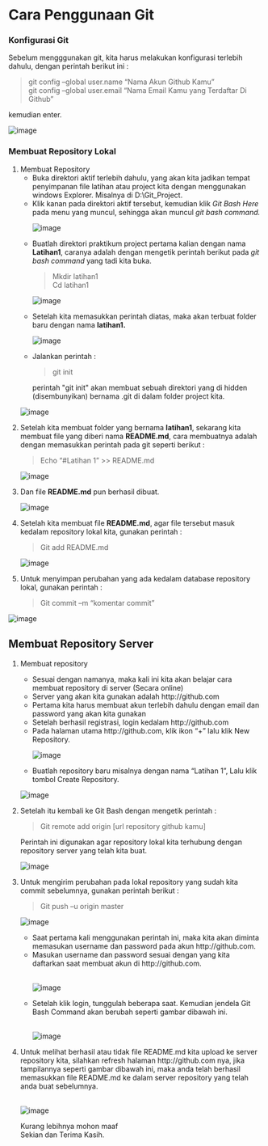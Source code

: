 <h1>Cara Penggunaan Git</h1>
<h3>Konfigurasi Git</h3>
<p>Sebelum mengggunakan git, kita harus melakukan konfigurasi terlebih dahulu, dengan perintah berikut ini :

> git config –global user.name “Nama Akun Github Kamu”</br>
> git config –global user.email “Nama Email Kamu yang Terdaftar Di Github”

kemudian enter. </p>

![image](https://user-images.githubusercontent.com/24362384/67117193-3ee16900-f20c-11e9-8de2-f004f3210194.png)

<h3>Membuat Repository Lokal</h3>
<p><ol>
  <li>Membuat Repository
    <ul>
      <li>Buka direktori aktif terlebih dahulu, yang akan kita jadikan tempat penyimpanan file latihan atau project kita dengan   menggunakan windows Explorer. Misalnya di D:\Git_Project.</li> 
      <li>Klik kanan pada direktori aktif tersebut, kemudian klik <em>Git Bash Here</em> pada  menu yang muncul, sehingga akan muncul <em>git bash command.</em></li></p>
      
![image](https://user-images.githubusercontent.com/24362384/67117716-9502dc00-f20d-11e9-8a60-a3b5936d072c.png)

   <p><li>Buatlah direktori praktikum project pertama kalian dengan nama <b>Latihan1</b>, caranya adalah dengan mengetik perintah berikut pada <em>git bash command</em> yang tadi kita buka.</li></p>

> Mkdir latihan1</br>
> Cd latihan1

![image](https://user-images.githubusercontent.com/24362384/67118143-84069a80-f20e-11e9-8ea4-d55208aeff9b.png)

   <p><li>Setelah kita memasukkan perintah diatas, maka akan terbuat folder baru dengan nama <b>latihan1.</b></li></p>
   
![image](https://user-images.githubusercontent.com/24362384/67118265-b87a5680-f20e-11e9-8e1e-7f81b116d38f.png)

   <p><li>Jalankan perintah :
  
  > git init
  
  perintah "git init" akan membuat sebuah direktori yang di hidden (disembunyikan) bernama .git di dalam folder project kita.</li></p>
   </ul></li>

![image](https://user-images.githubusercontent.com/24362384/67118426-1444df80-f20f-11e9-9705-163dc9eaa7c7.png)
   
   <li><p>Setelah kita membuat folder yang bernama <b>latihan1</b>, sekarang kita membuat file yang diberi nama <b>README.md</b>, cara membuatnya adalah dengan memasukkan perintah pada git seperti berikut :</p></li>

> Echo “#Latihan 1” >> README.md

![image](https://user-images.githubusercontent.com/24362384/67118589-5e2dc580-f20f-11e9-9e8d-d7b1266fbc98.png)

  <li><p>Dan file <b>README.md</b> pun berhasil dibuat.</p></li>

![image](https://user-images.githubusercontent.com/24362384/67119515-8a4a4600-f211-11e9-8c9b-42e3ad835d30.png)

  <li><p>Setelah kita membuat file <b>README.md</b>, agar file tersebut masuk kedalam repository lokal kita, gunakan perintah :

> Git add README.md
 
 </p></li>

![image](https://user-images.githubusercontent.com/24362384/67119651-c5e51000-f211-11e9-9b60-95faaf43f5cf.png)

  <li><p>Untuk menyimpan perubahan yang ada kedalam database repository lokal, gunakan perintah :

> Git commit –m “komentar commit”

</p></li></ol>

![image](https://user-images.githubusercontent.com/24362384/67119726-edd47380-f211-11e9-919a-727d9e682b4b.png)

<h2>Membuat Repository Server</h2>
<ol><p><li>Membuat repository</p>
<ul>
<li>Sesuai dengan namanya, maka kali ini kita akan belajar cara membuat repository di server (Secara online)</li>
  <li>Server yang akan kita gunakan adalah http://github.com</li>
  <li>Pertama kita harus membuat akun terlebih dahulu dengan email dan password yang akan kita gunakan</li>
  <li>Setelah berhasil registrasi, login kedalam http://github.com</li>
  <li>Pada halaman utama http://github.com, klik ikon “+” lalu klik New Repository.</li>

![image](https://user-images.githubusercontent.com/24362384/67119952-7226f680-f212-11e9-988c-4d1cdc4e4371.png)

  <li><p>Buatlah repository baru misalnya dengan nama “Latihan 1”, Lalu klik tombol Create Repository.</p></li>
</ul></li>

![image](https://user-images.githubusercontent.com/24362384/67120126-da75d800-f212-11e9-8cb5-42b119450dc3.png)

<li><p>Setelah itu kembali ke Git Bash dengan mengetik perintah :</p></li>

> Git remote add origin [url repository github kamu]

<p>Perintah ini digunakan agar repository lokal kita terhubung dengan repository server yang telah kita buat.</p>

![image](https://user-images.githubusercontent.com/24362384/67120283-304a8000-f213-11e9-8c62-b9f99f266020.png)

<li><p>Untuk mengirim perubahan pada lokal repository yang sudah kita commit sebelumnya, gunakan perintah berikut :</p>
  
> Git push –u origin master

![image](https://user-images.githubusercontent.com/24362384/67120307-3d676f00-f213-11e9-93fe-41ad48bfba1e.png)

<ul><li>Saat pertama kali menggunakan perintah ini, maka kita akan diminta memasukan username dan password pada akun http://github.com.</li>
<li>Masukan username dan password sesuai dengan yang kita daftarkan saat membuat akun di http://github.com.</li></br>

![image](https://user-images.githubusercontent.com/24362384/67120417-756eb200-f213-11e9-94f2-3974338912d9.png)

<li>Setelah klik login, tunggulah beberapa saat. Kemudian jendela Git Bash Command akan berubah seperti gambar dibawah ini.</li></br>

![image](https://user-images.githubusercontent.com/24362384/67120461-8b7c7280-f213-11e9-8b55-3849bf2424da.png)
</ul></li>

<li>Untuk melihat berhasil atau tidak file README.md kita upload ke server repository kita, silahkan refresh halaman http://github.com nya, jika tampilannya seperti gambar dibawah ini, maka anda telah berhasil memasukkan file README.md ke dalam server repository yang telah anda buat sebelumnya.</li></br>

![image](https://user-images.githubusercontent.com/24362384/67120531-ac44c800-f213-11e9-8776-a9e34bacc4bb.png)

<p>Kurang lebihnya mohon maaf</br>
Sekian dan Terima Kasih.</p>
